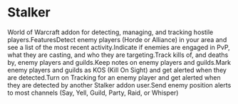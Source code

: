 # Stalker

World of Warcraft addon for detecting, managing, and tracking hostile players.FeaturesDetect enemy players (Horde or Alliance) in your area and see a list of the most recent activity.Indicate if enemies are engaged in PvP, what they are casting, and who they are targeting.Track kills of, and deaths by, enemy players and guilds.Keep notes on enemy players and guilds.Mark enemy players and guilds as KOS (Kill On Sight) and get alerted when they are detected.Turn on Tracking for an enemy player and get alerted when they are detected by another Stalker addon user.Send enemy position alerts to most channels (Say, Yell, Guild, Party, Raid, or Whisper)
